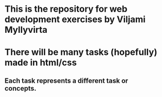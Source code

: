 # This is the repository for web development exercises by Viljami Myllyvirta

# There will be many tasks (hopefully) made in html/css

## Each task represents a different task or concepts.
